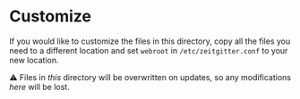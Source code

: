 # Customize

If you would like to customize the files in this directory, copy all the files
you need to a different location and set `webroot` in `/etc/zeitgitter.conf`
to your new location.

:warning: Files in *this* directory will be overwritten on updates, so any
modifications *here* will be lost.
